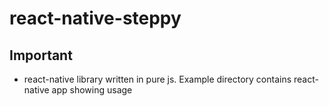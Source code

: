 # react-native-steppy

## Important

- react-native library written in pure js. Example directory contains react-native app showing usage
